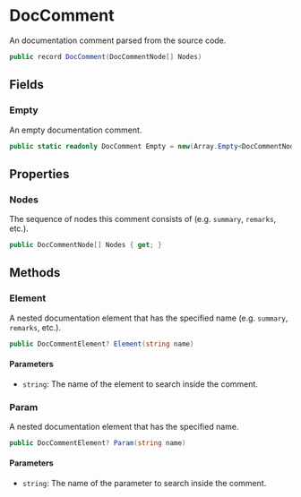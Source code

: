 # DocComment
An documentation comment parsed from the source code.

```cs
public record DocComment(DocCommentNode[] Nodes)
```

## Fields
### Empty
An empty documentation comment.

```cs
public static readonly DocComment Empty = new(Array.Empty<DocCommentNode>())
```

## Properties
### Nodes
The sequence of nodes this comment consists of (e.g. `summary`, `remarks`, etc.).

```cs
public DocCommentNode[] Nodes { get; }
```

## Methods
### Element
A nested documentation element that has the specified name (e.g. `summary`, `remarks`, etc.).

```cs
public DocCommentElement? Element(string name)
```

#### Parameters
- `string`: The name of the element to search inside the comment.
### Param
A nested <param>documentation element that has the specified name.

```cs
public DocCommentElement? Param(string name)
```

#### Parameters
- `string`: The name of the parameter to search inside the comment.
